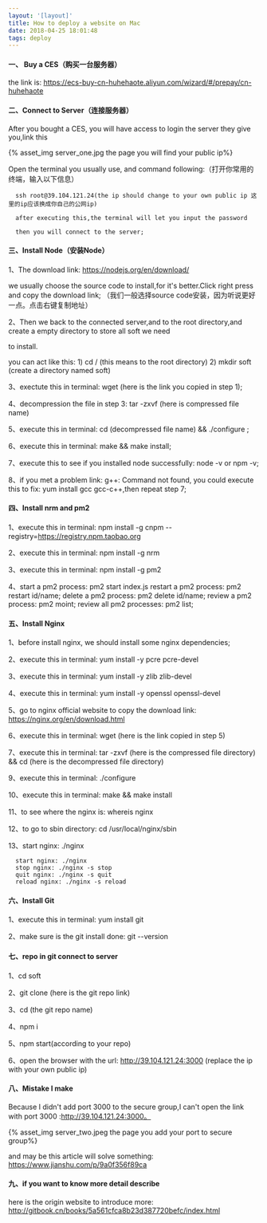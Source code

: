 ```yaml
---
layout: '[layout]'
title: How to deploy a website on Mac
date: 2018-04-25 18:01:48
tags: deploy
---
```



#### 一、 Buy a CES（购买一台服务器）
 
  the link is: https://ecs-buy-cn-huhehaote.aliyun.com/wizard/#/prepay/cn-huhehaote
  
#### 二、Connect to Server（连接服务器）

  After you bought a CES, you will have access to login the server they give you,link this
  
  {% asset_img server_one.jpg the page you will find your public ip%}
  
  Open the terminal you usually use, and command following:（打开你常用的终端，输入以下信息）
  
      ssh root@39.104.121.24(the ip should change to your own public ip 这里的ip应该换成你自己的公网ip)
      
      after executing this,the terminal will let you input the password
      
      then you will connect to the server;
      
#### 三、Install Node（安装Node）

   1、The download link: https://nodejs.org/en/download/
   
   we usually choose the source code to install,for it's better.Click right press and copy the download link;
   （我们一般选择source code安装，因为听说更好一点。点击右键复制地址）
   
   
   2、Then we back to the connected server,and to the root directory,and create a empty directory to store all soft we need 
    
   to install.
   
   you can act like this: 1) cd / (this means to the root directory)
                          2) mkdir soft (create a directory named soft)
   
   
   3、exectute this in terminal: wget (here is the link you copied in step 1);
   
   4、decompression the file in step 3: tar -zxvf (here is compressed file name)
   
   5、execute this in terminal: cd (decompressed file name) && ./configure ;
   
   6、execute this in terminal: make && make install;
   
   7、execute this to see if you installed node successfully: node -v or npm -v;
   
   8、if you met a problem link:  g++: Command not found, you could execute this to fix: yum install gcc gcc-c++,then repeat
      step 7;
      
   
#### 四、Install nrm and pm2

   1、execute this in terminal: npm install -g cnpm --registry=https://registry.npm.taobao.org
   
   2、execute this in terminal: npm install -g nrm
   
   3、execute this in terminal: npm install -g pm2
      
   4、start a pm2 process: pm2 start index.js
      restart a pm2 process: pm2 restart id/name;
      delete a pm2 process: pm2 delete id/name;
      review a pm2 process: pm2 moint;
      review all pm2 processes: pm2 list;
      
#### 五、Install Nginx

   1、before install nginx, we should install some nginx dependencies;
   
   2、execute this in terminal: yum install -y pcre pcre-devel
   
   3、execute this in terminal: yum install -y zlib zlib-devel
   
   4、execute this in terminal: yum install -y openssl openssl-devel
   
   5、go to nginx official website to copy the download link: https://nginx.org/en/download.html
   
   6、execute this in terminal: wget (here is the link copied in step 5)
   
   7、execute this in terminal: tar -zxvf (here is the compressed file directory) && cd (here is the decompressed file directory)
   
   9、execute this in terminal: ./configure
   
   10、execute this in terminal: make && make install
   
   11、to see where the nginx is: whereis nginx
   
   12、to go to sbin directory: cd /usr/local/nginx/sbin
   
   13、start nginx: ./nginx
   
      start nginx: ./nginx
      stop nginx: ./nginx -s stop
      quit nginx: ./nginx -s quit
      reload nginx: ./nginx -s reload
      
      
#### 六、Install Git
    
   1、execute this in terminal: yum install git
   
   2、make sure is the git install done: git --version
   
#### 七、repo in git connect to server

   1、cd soft
   
   2、git clone (here is the git repo link)
   
   3、cd (the git repo name)
   
   4、npm i
   
   5、npm start(according to your repo)
   
   6、open the browser with the url: http://39.104.121.24:3000 (replace the ip with your own public ip)
   
   
   
#### 八、Mistake I make

   Because I didn't add port 3000 to the secure group,I can't open the link with port 3000 :http://39.104.121.24:3000。
   
   {% asset_img server_two.jpeg the page you add your port to secure group%}
   
   and may be this article will solve something: https://www.jianshu.com/p/9a0f356f89ca
   
   
   
#### 九、if you want to know more detail describe

  here is the origin website to introduce more: http://gitbook.cn/books/5a561cfca8b23d387720befc/index.html
   
   
   
   
   
   
   
   
   
   
   
   
   
   
   
   
   
   